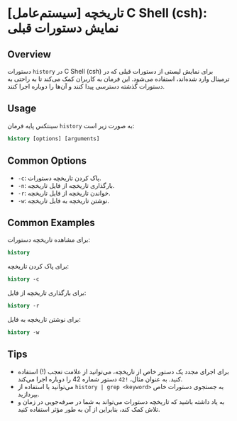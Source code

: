 # [سیستم‌عامل] تاریخچه C Shell (csh): نمایش دستورات قبلی

## Overview
دستورات `history` در C Shell (csh) برای نمایش لیستی از دستورات قبلی که در ترمینال وارد شده‌اند، استفاده می‌شود. این فرمان به کاربران کمک می‌کند تا به راحتی به دستورات گذشته دسترسی پیدا کنند و آن‌ها را دوباره اجرا کنند.

## Usage
سینتکس پایه فرمان `history` به صورت زیر است:

```csh
history [options] [arguments]
```

## Common Options
- `-c`: پاک کردن تاریخچه دستورات.
- `-n`: بارگذاری تاریخچه از فایل تاریخچه.
- `-r`: خواندن تاریخچه از فایل تاریخچه.
- `-w`: نوشتن تاریخچه به فایل تاریخچه.

## Common Examples
برای مشاهده تاریخچه دستورات:

```csh
history
```

برای پاک کردن تاریخچه:

```csh
history -c
```

برای بارگذاری تاریخچه از فایل:

```csh
history -r
```

برای نوشتن تاریخچه به فایل:

```csh
history -w
```

## Tips
- برای اجرای مجدد یک دستور خاص از تاریخچه، می‌توانید از علامت تعجب (!) استفاده کنید. به عنوان مثال، `!42` دستور شماره 42 را دوباره اجرا می‌کند.
- می‌توانید با استفاده از `history | grep <keyword>` به جستجوی دستورات خاص بپردازید.
- به یاد داشته باشید که تاریخچه دستورات می‌تواند به شما در صرفه‌جویی در زمان و تلاش کمک کند، بنابراین از آن به طور مؤثر استفاده کنید.